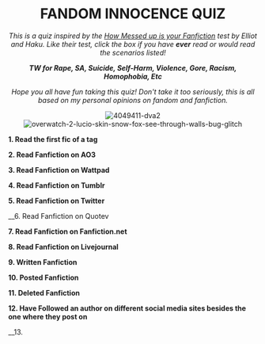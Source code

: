 <div align="center">

# __FANDOM INNOCENCE QUIZ__


_This is a quiz inspired by the [How Messed up is your Fanfiction](https://hakuhakuwu.github.io/How-Messed-Up-is-Your-Fanfiction-Taste/fanfictiontest.html) test by Elliot and Haku. Like their test, click the box if you have __ever__ read or would read the scenarios listed!_

__*TW for Rape, SA, Suicide, Self-Harm, Violence, Gore, Racism, Homophobia, Etc*__

*Hope you all have fun taking this quiz! Don't take it too seriously, this is all based on my personal opinions on fandom and fanfiction.*

![4049411-dva2](https://user-images.githubusercontent.com/125678256/221620230-29fc77bd-cb5f-48d0-8d3a-fa4ff81fd92b.jpg)     ![overwatch-2-lucio-skin-snow-fox-see-through-walls-bug-glitch](https://user-images.githubusercontent.com/125678256/221620574-9bbf2c0b-c6ad-4a0c-b5d1-da25ef908a91.jpg)


<div align="left">

__1.  Read the first fic of a tag__

__2.  Read Fanfiction on AO3__

__3.  Read Fanfiction on Wattpad__

__4.  Read Fanfiction on Tumblr__

__5. Read Fanfiction on Twitter__

__6.  Read Fanfiction on Quotev

__7.  Read Fanfiction on Fanfiction.net__

__8.  Read Fanfiction on Livejournal__

__9.  Written Fanfiction__

__10.  Posted Fanfiction__

__11.  Deleted Fanfiction__

__12.  Have Followed an author on different social media sites besides the one where they post on__
  
__13. 
